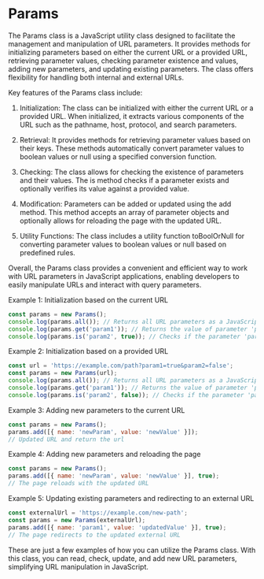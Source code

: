# Params

The Params class is a JavaScript utility class designed to facilitate the management and manipulation of URL parameters. It provides methods for initializing parameters based on either the current URL or a provided URL, retrieving parameter values, checking parameter existence and values, adding new parameters, and updating existing parameters. The class offers flexibility for handling both internal and external URLs.

Key features of the Params class include:

1. Initialization: The class can be initialized with either the current URL or a provided URL. When initialized, it extracts various components of the URL such as the pathname, host, protocol, and search parameters.

2. Retrieval: It provides methods for retrieving parameter values based on their keys. These methods automatically convert parameter values to boolean values or null using a specified conversion function.

3. Checking: The class allows for checking the existence of parameters and their values. The is method checks if a parameter exists and optionally verifies its value against a provided value.

4. Modification: Parameters can be added or updated using the add method. This method accepts an array of parameter objects and optionally allows for reloading the page with the updated URL.

5. Utility Functions: The class includes a utility function toBoolOrNull for converting parameter values to boolean values or null based on predefined rules.

Overall, the Params class provides a convenient and efficient way to work with URL parameters in JavaScript applications, enabling developers to easily manipulate URLs and interact with query parameters.

Example 1: Initialization based on the current URL
```js
const params = new Params();
console.log(params.all()); // Returns all URL parameters as a JavaScript object
console.log(params.get('param1')); // Returns the value of parameter 'param1', converted to a boolean value or null
console.log(params.is('param2', true)); // Checks if the parameter 'param2' has the value 'true'
```

Example 2: Initialization based on a provided URL
```js
const url = 'https://example.com/path?param1=true&param2=false';
const params = new Params(url);
console.log(params.all()); // Returns all URL parameters as a JavaScript object
console.log(params.get('param1')); // Returns the value of parameter 'param1', converted to a boolean value or null
console.log(params.is('param2', false)); // Checks if the parameter 'param2' has the value 'false'
```

Example 3: Adding new parameters to the current URL
```js
const params = new Params();
params.add([{ name: 'newParam', value: 'newValue' }]);
// Updated URL and return the url
```

Example 4: Adding new parameters and reloading the page
```js
const params = new Params();
params.add([{ name: 'newParam', value: 'newValue' }], true);
// The page reloads with the updated URL
```

Example 5: Updating existing parameters and redirecting to an external URL
```js
const externalUrl = 'https://example.com/new-path';
const params = new Params(externalUrl);
params.add([{ name: 'param1', value: 'updatedValue' }], true);
// The page redirects to the updated external URL
```

These are just a few examples of how you can utilize the Params class. With this class, you can read, check, update, and add new URL parameters, simplifying URL manipulation in JavaScript.